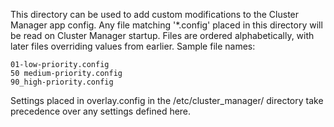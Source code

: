 This directory can be used to add custom modifications to the Cluster Manager app config.
Any file matching '*.config' placed in this directory will be read on Cluster Manager startup.
Files are ordered alphabetically, with later files overriding values from earlier.
Sample file names:
```
01-low-priority.config
50 medium-priority.config
90_high-priority.config
```

Settings placed in overlay.config in the /etc/cluster_manager/ directory take precedence over any
settings defined here.
